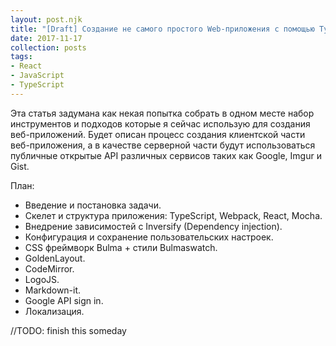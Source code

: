 ```yaml
---
layout: post.njk
title: "[Draft] Создание не самого простого Web-приложения с помощью TypeScript, ReactJS и более чем 20 вспомогательных библиотек."
date: 2017-11-17
collection: posts
tags: 
- React
- JavaScript
- TypeScript
---
```


Эта статья задумана как некая попытка собрать в одном месте набор инструментов и
подходов которые я сейчас использую для создания веб-приложений. Будет описан процесс создания клиентской части веб-приложения, а в качестве
серверной части будут использоваться публичные открытые API различных сервисов
таких как Google, Imgur и Gist. <!--cut-->

План:

* Введение и постановка задачи.
* Скелет и структура приложения: TypeScript, Webpack, React, Mocha.
* Внедрение зависимостей с Inversify (Dependency injection).
* Конфигурация и сохранение пользовательских настроек.
* CSS фреймворк Bulma + стили Bulmaswatch.
* GoldenLayout.
* CodeMirror.
* LogoJS.
* Markdown-it.
* Google API sign in.
* Локализация.

//TODO: finish this someday